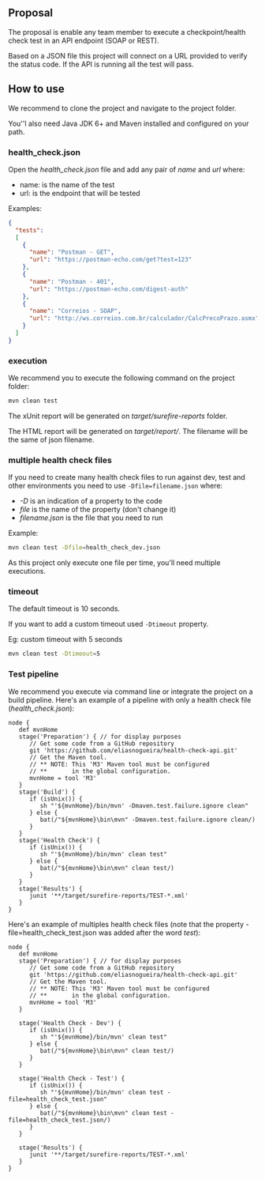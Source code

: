 ## Proposal
The proposal is enable any team member to execute a checkpoint/health check test in an API endpoint (SOAP or REST).

Based on a JSON file this project will connect on a URL provided to verify the status code.
If the API is running all the test will pass.

## How to use
We recommend to clone the project and navigate to the project folder.

You''l also need Java JDK 6+ and Maven installed and configured on your path.

### health_check.json
Open the _health_check.json_ file and add any pair of _name_ and _url_ where:
 * name: is the name of the test
 * url: is the endpoint that will be tested

Examples:
```json
{
  "tests":
  [
    {
      "name": "Postman - GET",
      "url": "https://postman-echo.com/get?test=123"
    },
    {
      "name": "Postman - 401",
      "url": "https://postman-echo.com/digest-auth"
    },
    {
      "name": "Correios - SOAP",
      "url": "http://ws.correios.com.br/calculador/CalcPrecoPrazo.asmx"
    }
  ]
}
```  

### execution
We recommend you to execute the following command on the project folder:

```bash
mvn clean test 
```
 
The xUnit report will be generated on _target/surefire-reports_ folder.

The HTML report will be generated on _target/report/_. The filename will be the same of json filename.

### multiple health check files
If you need to create many health check files to run against dev, test and other environments 
you need to use `-Dfile=filename.json` where:
 * _-D_ is an indication of a property to the code
 * _file_ is the name of the property (don't change it)
 * _filename.json_ is the file that you need to run

Example:

```bash
mvn clean test -Dfile=health_check_dev.json
```

As this project only execute one file per time, you'll need multiple executions.
 
 
### timeout
The default timeout is 10 seconds.

If you want to add a custom timeout used `-Dtimeout` property.

Eg: custom timeout with 5 seconds
```bash
mvn clean test -Dtimeout=5
```

### Test pipeline
We recommend you execute via command line or integrate the project on a build pipeline.
Here's an example of a pipeline with only a health check file (_health_check.json_):

```
node {
   def mvnHome
   stage('Preparation') { // for display purposes
      // Get some code from a GitHub repository
      git 'https://github.com/eliasnogueira/health-check-api.git'
      // Get the Maven tool.
      // ** NOTE: This 'M3' Maven tool must be configured
      // **       in the global configuration.           
      mvnHome = tool 'M3'
   }
   stage('Build') {
      if (isUnix()) {
         sh "'${mvnHome}/bin/mvn' -Dmaven.test.failure.ignore clean"
      } else {
         bat(/"${mvnHome}\bin\mvn" -Dmaven.test.failure.ignore clean/)
      }
   }
   stage('Health Check') {
      if (isUnix()) {
         sh "'${mvnHome}/bin/mvn' clean test"
      } else {
         bat(/"${mvnHome}\bin\mvn" clean test/)
      }
   }
   stage('Results') {
      junit '**/target/surefire-reports/TEST-*.xml'
   }
}
```

Here's an example of multiples health check files (note that the property -file=health_check_test.json 
was added after the word _test_):

```
node {
   def mvnHome
   stage('Preparation') { // for display purposes
      // Get some code from a GitHub repository
      git 'https://github.com/eliasnogueira/health-check-api.git'
      // Get the Maven tool.
      // ** NOTE: This 'M3' Maven tool must be configured
      // **       in the global configuration.           
      mvnHome = tool 'M3'
   }

   stage('Health Check - Dev') {
      if (isUnix()) {
         sh "'${mvnHome}/bin/mvn' clean test"
      } else {
         bat(/"${mvnHome}\bin\mvn" clean test/)
      }
   }
   
   stage('Health Check - Test') {
      if (isUnix()) {
         sh "'${mvnHome}/bin/mvn' clean test -file=health_check_test.json"
      } else {
         bat(/"${mvnHome}\bin\mvn" clean test -file=health_check_test.json/)
      }
   }
   
   stage('Results') {
      junit '**/target/surefire-reports/TEST-*.xml'
   }
}
```